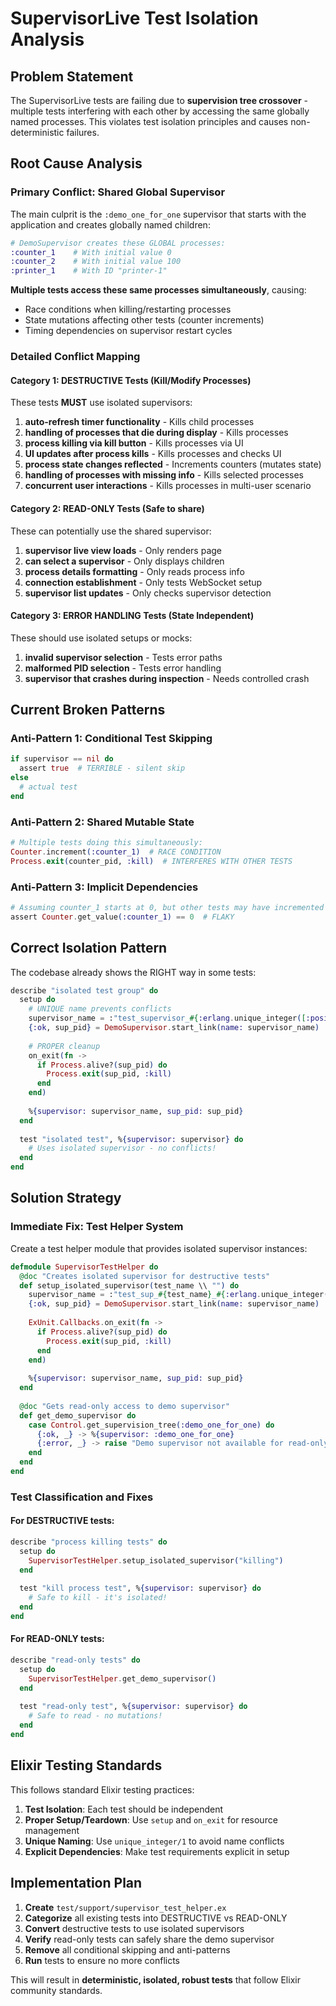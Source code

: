 # SupervisorLive Test Isolation Analysis

## Problem Statement

The SupervisorLive tests are failing due to **supervision tree crossover** - multiple tests interfering with each other by accessing the same globally named processes. This violates test isolation principles and causes non-deterministic failures.

## Root Cause Analysis

### Primary Conflict: Shared Global Supervisor

The main culprit is the `:demo_one_for_one` supervisor that starts with the application and creates globally named children:

```elixir
# DemoSupervisor creates these GLOBAL processes:
:counter_1    # With initial value 0
:counter_2    # With initial value 100  
:printer_1    # With ID "printer-1"
```

**Multiple tests access these same processes simultaneously**, causing:
- Race conditions when killing/restarting processes
- State mutations affecting other tests (counter increments)
- Timing dependencies on supervisor restart cycles

### Detailed Conflict Mapping

#### Category 1: DESTRUCTIVE Tests (Kill/Modify Processes)
These tests **MUST** use isolated supervisors:

1. **auto-refresh timer functionality** - Kills child processes
2. **handling of processes that die during display** - Kills processes  
3. **process killing via kill button** - Kills processes via UI
4. **UI updates after process kills** - Kills processes and checks UI
5. **process state changes reflected** - Increments counters (mutates state)
6. **handling of processes with missing info** - Kills selected processes
7. **concurrent user interactions** - Kills processes in multi-user scenario

#### Category 2: READ-ONLY Tests (Safe to share)
These can potentially use the shared supervisor:

1. **supervisor live view loads** - Only renders page
2. **can select a supervisor** - Only displays children
3. **process details formatting** - Only reads process info
4. **connection establishment** - Only tests WebSocket setup
5. **supervisor list updates** - Only checks supervisor detection

#### Category 3: ERROR HANDLING Tests (State Independent)
These should use isolated setups or mocks:

1. **invalid supervisor selection** - Tests error paths
2. **malformed PID selection** - Tests error handling
3. **supervisor that crashes during inspection** - Needs controlled crash

## Current Broken Patterns

### Anti-Pattern 1: Conditional Test Skipping
```elixir
if supervisor == nil do
  assert true  # TERRIBLE - silent skip
else
  # actual test
end
```

### Anti-Pattern 2: Shared Mutable State
```elixir
# Multiple tests doing this simultaneously:
Counter.increment(:counter_1)  # RACE CONDITION
Process.exit(counter_pid, :kill)  # INTERFERES WITH OTHER TESTS
```

### Anti-Pattern 3: Implicit Dependencies
```elixir
# Assuming counter_1 starts at 0, but other tests may have incremented it
assert Counter.get_value(:counter_1) == 0  # FLAKY
```

## Correct Isolation Pattern

The codebase already shows the RIGHT way in some tests:

```elixir
describe "isolated test group" do
  setup do
    # UNIQUE name prevents conflicts
    supervisor_name = :"test_supervisor_#{:erlang.unique_integer([:positive])}"
    {:ok, sup_pid} = DemoSupervisor.start_link(name: supervisor_name)
    
    # PROPER cleanup
    on_exit(fn ->
      if Process.alive?(sup_pid) do
        Process.exit(sup_pid, :kill)
      end
    end)
    
    %{supervisor: supervisor_name, sup_pid: sup_pid}
  end
  
  test "isolated test", %{supervisor: supervisor} do
    # Uses isolated supervisor - no conflicts!
  end
end
```

## Solution Strategy

### Immediate Fix: Test Helper System

Create a test helper module that provides isolated supervisor instances:

```elixir
defmodule SupervisorTestHelper do
  @doc "Creates isolated supervisor for destructive tests"
  def setup_isolated_supervisor(test_name \\ "") do
    supervisor_name = :"test_sup_#{test_name}_#{:erlang.unique_integer([:positive])}"
    {:ok, sup_pid} = DemoSupervisor.start_link(name: supervisor_name)
    
    ExUnit.Callbacks.on_exit(fn ->
      if Process.alive?(sup_pid) do
        Process.exit(sup_pid, :kill)
      end
    end)
    
    %{supervisor: supervisor_name, sup_pid: sup_pid}
  end
  
  @doc "Gets read-only access to demo supervisor"
  def get_demo_supervisor do
    case Control.get_supervision_tree(:demo_one_for_one) do
      {:ok, _} -> %{supervisor: :demo_one_for_one}
      {:error, _} -> raise "Demo supervisor not available for read-only tests"
    end
  end
end
```

### Test Classification and Fixes

#### For DESTRUCTIVE tests:
```elixir
describe "process killing tests" do
  setup do
    SupervisorTestHelper.setup_isolated_supervisor("killing")
  end
  
  test "kill process test", %{supervisor: supervisor} do
    # Safe to kill - it's isolated!
  end
end
```

#### For READ-ONLY tests:
```elixir
describe "read-only tests" do
  setup do
    SupervisorTestHelper.get_demo_supervisor()
  end
  
  test "read-only test", %{supervisor: supervisor} do
    # Safe to read - no mutations!
  end
end
```

## Elixir Testing Standards

This follows standard Elixir testing practices:

1. **Test Isolation**: Each test should be independent
2. **Proper Setup/Teardown**: Use `setup` and `on_exit` for resource management
3. **Unique Naming**: Use `unique_integer/1` to avoid name conflicts
4. **Explicit Dependencies**: Make test requirements explicit in setup

## Implementation Plan

1. **Create** `test/support/supervisor_test_helper.ex`
2. **Categorize** all existing tests into DESTRUCTIVE vs READ-ONLY
3. **Convert** destructive tests to use isolated supervisors
4. **Verify** read-only tests can safely share the demo supervisor
5. **Remove** all conditional skipping and anti-patterns
6. **Run** tests to ensure no more conflicts

This will result in **deterministic, isolated, robust tests** that follow Elixir community standards.